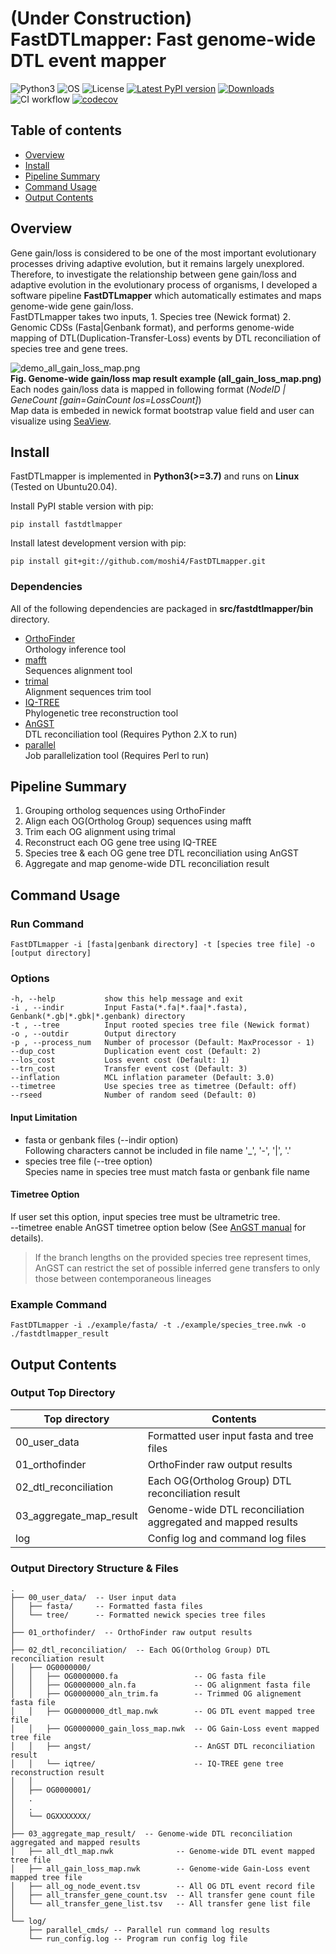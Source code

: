 # (Under Construction) FastDTLmapper: Fast genome-wide DTL event mapper  

![Python3](https://img.shields.io/badge/Language-Python_3.7_|_3.8_|_3.9-steelblue)
![OS](https://img.shields.io/badge/OS-Linux-steelblue)
![License](https://img.shields.io/badge/License-GPL3.0-steelblue)
[![Latest PyPI version](https://img.shields.io/pypi/v/fastdtlmapper.svg)](https://pypi.python.org/pypi/fastdtlmapper)
[![Downloads](https://static.pepy.tech/personalized-badge/fastdtlmapper?period=month&units=international_system&left_color=grey&right_color=orange&left_text=Downloads)](https://pepy.tech/project/fastdtlmapper)  
![CI workflow](https://github.com/moshi4/FastDTLmapper/actions/workflows/CI.yml/badge.svg)
[![codecov](https://codecov.io/gh/moshi4/FastDTLmapper/branch/main/graph/badge.svg?token=ZJ8D747JUY)](https://codecov.io/gh/moshi4/FastDTLmapper)

## Table of contents

- [Overview](#overview)
- [Install](#install)
- [Pipeline Summary](#pipeline-summary)
- [Command Usage](#command-usage)
- [Output Contents](#output-contents)

## Overview

Gene gain/loss is considered to be one of the most important evolutionary processes
driving adaptive evolution, but it remains largely unexplored.
Therefore, to investigate the relationship between gene gain/loss and adaptive evolution
in the evolutionary process of organisms, I developed a software pipeline **FastDTLmapper**
which automatically estimates and maps genome-wide gene gain/loss.  
FastDTLmapper takes two inputs, 1. Species tree (Newick format) 2. Genomic CDSs (Fasta|Genbank format),
and performs genome-wide mapping of DTL(Duplication-Transfer-Loss) events by
DTL reconciliation of species tree and gene trees.  

![demo_all_gain_loss_map.png](https://github.com/moshi4/FastDTLmapper/wiki/images/demo_all_gain_loss_map.png)  
**Fig. Genome-wide gain/loss map result example (all_gain_loss_map.png)**  
Each nodes gain/loss data is mapped in following format (*NodeID | GeneCount [gain=GainCount los=LossCount]*)  
Map data is embeded in newick format bootstrap value field and user can visualize using [SeaView](http://doua.prabi.fr/software/seaview).

## Install

FastDTLmapper is implemented in **Python3(>=3.7)** and runs on **Linux** (Tested on Ubuntu20.04).  

Install PyPI stable version with pip:

    pip install fastdtlmapper

Install latest development version with pip:

    pip install git+git://github.com/moshi4/FastDTLmapper.git

### Dependencies

All of the following dependencies are packaged in **src/fastdtlmapper/bin** directory.  

- [OrthoFinder](https://github.com/davidemms/OrthoFinder)  
  Orthology inference tool
- [mafft](https://mafft.cbrc.jp/alignment/software/)  
  Sequences alignment tool
- [trimal](http://trimal.cgenomics.org/)  
  Alignment sequences trim tool
- [IQ-TREE](http://www.iqtree.org/)  
  Phylogenetic tree reconstruction tool
- [AnGST](https://github.com/almlab/angst)  
  DTL reconciliation tool (Requires Python 2.X to run)
- [parallel](https://www.gnu.org/software/parallel/)  
  Job parallelization tool (Requires Perl to run)

## Pipeline Summary

1. Grouping ortholog sequences using OrthoFinder
2. Align each OG(Ortholog Group) sequences using mafft
3. Trim each OG alignment using trimal
4. Reconstruct each OG gene tree using IQ-TREE
5. Species tree & each OG gene tree DTL reconciliation using AnGST
6. Aggregate and map genome-wide DTL reconciliation result

## Command Usage

### Run Command

    FastDTLmapper -i [fasta|genbank directory] -t [species tree file] -o [output directory]

### Options

    -h, --help           show this help message and exit
    -i , --indir         Input Fasta(*.fa|*.faa|*.fasta), Genbank(*.gb|*.gbk|*.genbank) directory
    -t , --tree          Input rooted species tree file (Newick format)
    -o , --outdir        Output directory
    -p , --process_num   Number of processor (Default: MaxProcessor - 1)
    --dup_cost           Duplication event cost (Default: 2)
    --los_cost           Loss event cost (Default: 1)
    --trn_cost           Transfer event cost (Default: 3)
    --inflation          MCL inflation parameter (Default: 3.0)
    --timetree           Use species tree as timetree (Default: off)
    --rseed              Number of random seed (Default: 0)

#### Input Limitation

- fasta or genbank files (--indir option)  
  Following characters cannot be included in file name '_', '-', '|', '.'
- species tree file (--tree option)  
  Species name in species tree must match fasta or genbank file name

#### Timetree Option

If user set this option, input species tree must be ultrametric tree.  
--timetree enable AnGST timetree option below (See [AnGST manual](<https://github.com/almlab/angst/blob/master/doc/manual.pdf>) for details).  
> If the branch lengths on the provided species tree represent times,
> AnGST can restrict the set of possible inferred gene transfers to
> only those between contemporaneous lineages  

### Example Command

    FastDTLmapper -i ./example/fasta/ -t ./example/species_tree.nwk -o ./fastdtlmapper_result

## Output Contents

### Output Top Directory

| Top directory           | Contents                                                     |
| ----------------------- | ------------------------------------------------------------ |
| 00_user_data            | Formatted user input fasta and tree files                    |
| 01_orthofinder          | OrthoFinder raw output results                               |
| 02_dtl_reconciliation   | Each OG(Ortholog Group) DTL reconciliation result            |
| 03_aggregate_map_result | Genome-wide DTL reconciliation aggregated and mapped results |
| log                     | Config log and command log files                                 |

### Output Directory Structure & Files

    .
    ├── 00_user_data/  -- User input data
    │   ├── fasta/     -- Formatted fasta files
    │   └── tree/      -- Formatted newick species tree files
    │
    ├── 01_orthofinder/  -- OrthoFinder raw output results
    │
    ├── 02_dtl_reconciliation/  -- Each OG(Ortholog Group) DTL reconciliation result
    │   ├── OG0000000/
    │   │   ├── OG0000000.fa                 -- OG fasta file
    │   │   ├── OG0000000_aln.fa             -- OG alignment fasta file
    │   │   ├── OG0000000_aln_trim.fa        -- Trimmed OG alignement fasta file
    │   │   ├── OG0000000_dtl_map.nwk        -- OG DTL event mapped tree file
    │   │   ├── OG0000000_gain_loss_map.nwk  -- OG Gain-Loss event mapped tree file
    │   │   ├── angst/                       -- AnGST DTL reconciliation result
    │   │   └── iqtree/                      -- IQ-TREE gene tree reconstruction result
    │   │
    │   ├── OG0000001/
    │   . 
    │   . 
    │   └── OGXXXXXXX/
    │
    ├── 03_aggregate_map_result/  -- Genome-wide DTL reconciliation aggregated and mapped results
    │   ├── all_dtl_map.nwk              -- Genome-wide DTL event mapped tree file
    │   ├── all_gain_loss_map.nwk        -- Genome-wide Gain-Loss event mapped tree file
    │   ├── all_og_node_event.tsv        -- All OG DTL event record file
    │   ├── all_transfer_gene_count.tsv  -- All transfer gene count file
    │   └── all_transfer_gene_list.tsv   -- All transfer gene list file
    │
    └── log/
        ├── parallel_cmds/ -- Parallel run command log results
        └── run_config.log -- Program run config log file
